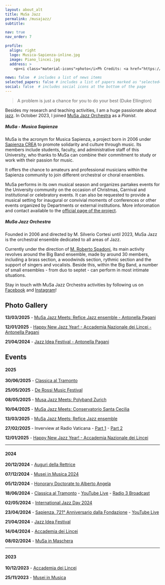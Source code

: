 ```yaml
---
layout: about_alt
title: MuSa Jazz
permalink: /musajazz/
subtitle:

nav: true
nav_order: 7

profile:
  align: right
  logo: Musica-Sapienza-inline.jpg
  image: Piano_lincei.jpg
  address: >
    <p><i class="material-icons">photo</i>Ph Credits: <a href="https://www.antonellapagani.it/portfolio-p">Antonella Pagani</a></p>

news: false  # includes a list of news items
selected_papers: false # includes a list of papers marked as "selected={true}"
social: false  # includes social icons at the bottom of the page
---
```


> A problem is just a chance for you to do your best
> (Duke Ellington)

Besides my research and teaching activities, I am a huge passionate about [jazz](https://en.wikipedia.org/wiki/Jazz).
In October 2023, I joined [MuSa Jazz Orchestra](https://sapienzacrea.web.uniroma1.it/musa-jazz) as a *Pianist*.


##### MuSa - Musica Sapienza

MuSa is the acronym for Musica Sapienza, a project born in 2006 under [Sapienza CREA](https://sapienzacrea.web.uniroma1.it/) to promote solidarity and culture through music. Its members include students, faculty, and administrative staff of this University, who thanks to MuSa can combine their commitment to study or work with their passion for music.

It offers the chance to amateurs and professional musicians within the Sapienza community to join different orchestral or choral ensembles.

MuSa performs in its own musical season and organizes partakes events for the University community on the occasion of Christmas, Carnival and institutional or celebratory events.
It can also be requested to provide a musical setting for inaugural or convivial moments of conferences or other events organized by Departments or external institutions.
More inforomation and contact available to the [official page of the project](https://sapienzacrea.web.uniroma1.it/musa).

##### MuSa Jazz Orchestra

Founded in 2006 and directed by M. Silverio Cortesi until 2023, MuSa Jazz is the orchestral ensemble dedicated to all areas of Jazz.

Currently under the direction of [M. Roberto Spadoni](https://www.robertospadoni.com/), its main activity revolves around the Big Band ensemble, made by around 30 members, including a brass section, a woodwinds section, rythmic section and the support of singers and vocalists.
Beside this, within the Big Band, a number of small ensembles - from duo to septet - can perform in most intimate situations.

Stay in touch with MuSa Jazz Orchestra activities by following us on [Facebook](https://www.facebook.com/profile.php?id=100063580660807) and [Instagram](https://www.instagram.com/musa_jazz_orchestra)!

## Photo Gallery

**13/03/2025** - [MuSa Jazz Meets: Refice Jazz ensemble - Antonella Pagani](https://www.antonellapagani.it/musa_jazz_meets-p30847)

**12/01/2025** - [Happy New Jazz Year! - Accademia Nazionale dei Lincei - Antonella Pagani](https://www.antonellapagani.it/musa_jazz_orchestra_happy_new_jazz_year-p30657)

**21/04/2024** - [Jazz Idea Festival - Antonella Pagani](https://www.antonellapagani.it/musa_jazz_orchestra-p29626)

## Events

#### 2025

**30/06/2025** - [Classica al Tramonto](https://news.uniroma1.it/node/12683)

**25/05/2025** - [De Rossi Music Festival](https://www.instagram.com/p/DJlvAe9Nccw/?utm_source=ig_web_copy_link&igsh=MzRlODBiNWFlZA==)

**08/05/2025** - [Musa Jazz Meets: Polyband Zurich](https://sapienzacrea.web.uniroma1.it/it/musa-jazz-meets-musa-jazz-orchestra-e-polyband-la-giornata-internazionale-del-jazz-8-maggio-2025)

**10/04/2025** - [MuSa Jazz Meets: Conservatorio Santa Cecilia](https://sapienzacrea.web.uniroma1.it/it/i-giovedi-della-musa-musa-jazz-meets-10-aprile-2025)

**13/03/2025** - [MuSa Jazz Meets: Refice Jazz ensemble](https://sapienzacrea.web.uniroma1.it/it/i-giovedi-della-musa-musa-jazz-meets-13-marzo-2025)

**27/02/2025** - Inverview at Radio Vaticana - [Part 1](https://www.vaticannews.va/it/podcast/radio-vaticana-musica/zoom/2025/02/zoom-27-02-2025.html) - [Part 2](https://www.vaticannews.va/it/podcast/radio-vaticana-musica/zoom/2025/02/zoom-28-02-2025.html)

**12/01/2025** - [Happy New Jazz Year! - Accademia Nazionale dei Lincei](http://www.villafarnesina.it/wp-content/uploads/2024/10/MuSa_2024.jpg)


------------

#### 2024

**20/12/2024** - [Auguri della Rettrice](https://news.uniroma1.it/node/11862)

**07/12/2024** - [Musei in Musica 2024](https://www.uniroma1.it/it/notizia/musei-musica-2024)

**05/12/2024** - [Honorary Doctorate to Alberto Angela](https://news.uniroma1.it/node/11805)

**18/06/2024** - [Classica al Tramonto](https://news.uniroma1.it/18062024_2100) - [YouTube Live](https://www.youtube.com/live/j01LP3yl5EQ) - [Radio 3 Broadcast](https://www.raiplaysound.it/audio/2024/11/Radio3-Suite---Il-Cartellone-del-12112024-ebb4c38a-0f55-4314-93a4-2e0181d06ebc.html)

**02/05/2024** - [International Jazz Day 2024](https://news.uniroma1.it/02052024_1830)

**23/04/2024** - [Sapienza, 721° Anniversario dalla Fondazione](https://news.uniroma1.it/23042024_1130) - [YouTube Live](https://www.youtube.com/watch?v=LYoBUfrygbk)

**21/04/2024** - [Jazz Idea Festival](https://conservatoriosantacecilia.it/evento/jazz-idea-2024-festival/)

**14/04/2024** - [Accademia dei Lincei](https://www.instagram.com/p/C5N2avPqEGz/?utm_source=ig_web_copy_link&igsh=MzRlODBiNWFlZA==)

**08/02/2024** - [MuSa in Maschera](https://www.sapienzacrea.uniroma1.it/node/5858)

------------

#### 2023

**10/12/2023** - [Accademia dei Lincei](https://www.instagram.com/p/C0i3QJKtlIa/?utm_source=ig_web_copy_link&igsh=MzRlODBiNWFlZA==)

**25/11/2023** - [Musei in Musica](https://www.uniroma1.it/it/notizia/musei-musica-2023#:~:text=Sabato%2025%20novembre%202023%20torna,organizzativo%20di%20Z%C3%A8tema%20progetto%20cultura.)



